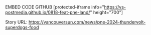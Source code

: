 # 

EMBED CODE
GITHUB
[protected-iframe info="https://vs-postmedia.github.io/0818-feat-pne-land/" height="700"]

Story URL: https://vancouversun.com/news/pne-2024-thundervolt-superdogs-food

